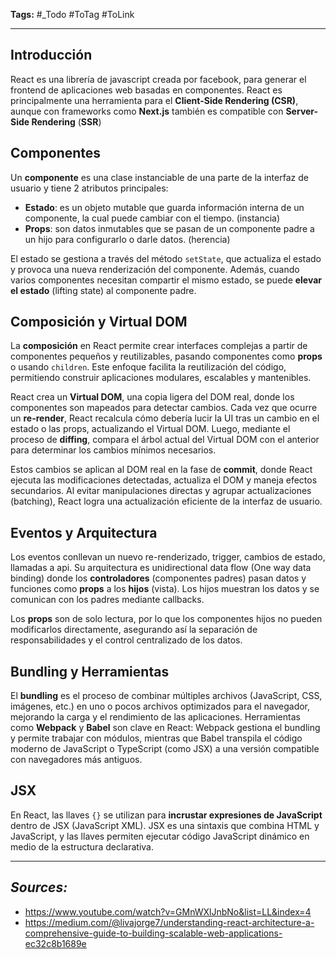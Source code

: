 **Tags:** #_Todo
#ToTag #ToLink 
- - -

## Introducción
React es una librería de javascript creada por facebook, para generar el frontend de aplicaciones web basadas en componentes. React es principalmente una herramienta para el **Client-Side Rendering (CSR)**, aunque con frameworks como **Next.js** también es compatible con **Server-Side Rendering** (**SSR**)

## Componentes
Un **componente** es una clase instanciable de una parte de la interfaz de usuario y tiene 2 atributos principales:
- **Estado**: es un objeto mutable que guarda información interna de un componente, la cual puede cambiar con el tiempo. (instancia)
- **Props**: son datos inmutables que se pasan de un componente padre a un hijo para configurarlo o darle datos. (herencia)

El estado se gestiona a través del método `setState`, que actualiza el estado y provoca una nueva renderización del componente. Además, cuando varios componentes necesitan compartir el mismo estado, se puede **elevar el estado** (lifting state) al componente padre.

## Composición y Virtual DOM
La **composición** en React permite crear interfaces complejas a partir de componentes pequeños y reutilizables, pasando componentes como **props** o usando `children`. Este enfoque facilita la reutilización del código, permitiendo construir aplicaciones modulares, escalables y mantenibles.

React crea un **Virtual DOM**, una copia ligera del DOM real, donde los componentes son mapeados para detectar cambios. Cada vez que ocurre un **re-render**, React recalcula cómo debería lucir la UI tras un cambio en el estado o las props, actualizando el Virtual DOM. Luego, mediante el proceso de **diffing**, compara el árbol actual del Virtual DOM con el anterior para determinar los cambios mínimos necesarios.

Estos cambios se aplican al DOM real en la fase de **commit**, donde React ejecuta las modificaciones detectadas, actualiza el DOM y maneja efectos secundarios. Al evitar manipulaciones directas y agrupar actualizaciones (batching), React logra una actualización eficiente de la interfaz de usuario.

## Eventos y Arquitectura
Los eventos conllevan un nuevo re-renderizado, trigger, cambios de estado, llamadas a api. Su arquitectura es unidirectional data flow (One way data binding) donde los **controladores** (componentes padres) pasan datos y funciones como **props** a los **hijos** (vista). Los hijos muestran los datos y se comunican con los padres mediante callbacks.

Los **props** son de solo lectura, por lo que los componentes hijos no pueden modificarlos directamente, asegurando así la separación de responsabilidades y el control centralizado de los datos.

## Bundling y Herramientas
El **bundling** es el proceso de combinar múltiples archivos (JavaScript, CSS, imágenes, etc.) en uno o pocos archivos optimizados para el navegador, mejorando la carga y el rendimiento de las aplicaciones. Herramientas como **Webpack** y **Babel** son clave en React: Webpack gestiona el bundling y permite trabajar con módulos, mientras que Babel transpila el código moderno de JavaScript o TypeScript (como JSX) a una versión compatible con navegadores más antiguos.

## JSX
En React, las llaves `{}` se utilizan para **incrustar expresiones de JavaScript** dentro de JSX (JavaScript XML). JSX es una sintaxis que combina HTML y JavaScript, y las llaves permiten ejecutar código JavaScript dinámico en medio de la estructura declarativa.

- - - 
## ***Sources:***
- https://www.youtube.com/watch?v=GMnWXlJnbNo&list=LL&index=4
- https://medium.com/@livajorge7/understanding-react-architecture-a-comprehensive-guide-to-building-scalable-web-applications-ec32c8b1689e
